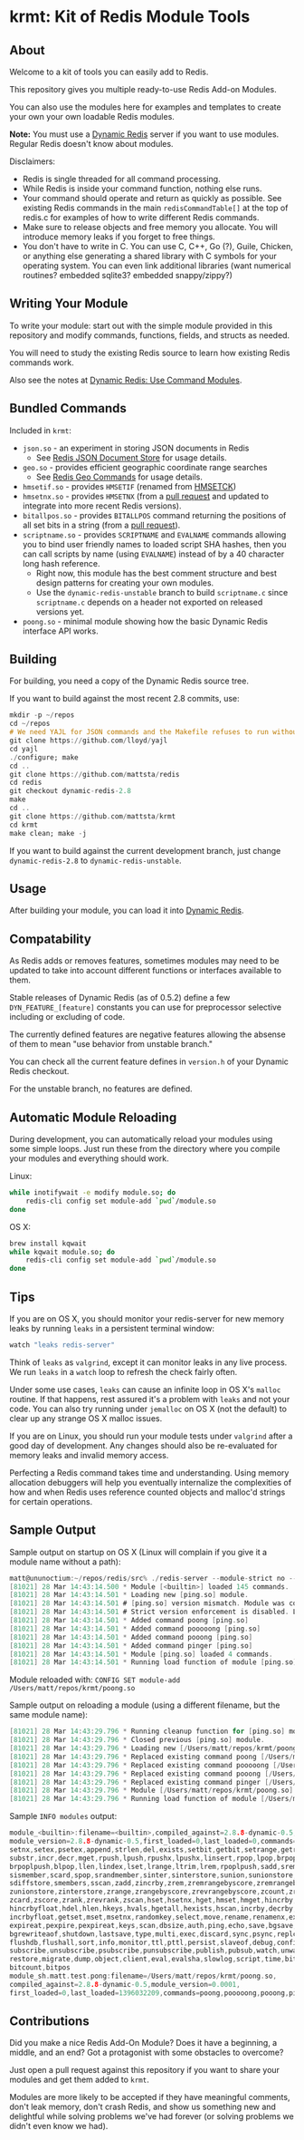 krmt: Kit of Redis Module Tools
===============================

About
-----
Welcome to a kit of tools you can easily add to Redis.

This repository gives you multiple ready-to-use Redis Add-on Modules.

You can also use the modules here for examples and templates to create
your own your own loadable Redis modules.

**Note:** You must use a
[Dynamic Redis](https://matt.sh/dynamic-redis) server if you
want to use modules.  Regular Redis doesn't know about modules.

Disclaimers:

  - Redis is single threaded for all command processing.
  - While Redis is inside your command function, nothing else runs.
  - Your command should operate and return as quickly as possible.  See existing
  Redis commands in the main `redisCommandTable[]` at the top of redis.c for
  examples of how to write different Redis commands.
  - Make sure to release objects and free memory you allocate. You will
  introduce memory leaks if you forget to free things.
  - You don't have to write in C. You can use C, C++, Go (?), Guile, Chicken, or anything else
  generating a shared library with C symbols for your operating system.  You
  can even link additional libraries (want numerical routines?  embedded
  sqlite3?  embedded snappy/zippy?)


Writing Your Module
-------------------
To write your module: start out with the simple module provided in this repository
and modify commands, functions, fields, and structs as needed.

You will need to study the existing Redis source to learn how existing Redis
commands work.

Also see the notes at [Dynamic Redis: Use Command Modules](https://matt.sh/dynamic-redis#_use-command-modules).

Bundled Commands
----------------
Included in `krmt`:
  - `json.so` - an experiment in storing JSON documents in Redis
    - See [Redis JSON Document Store](https://matt.sh/redis-json) for usage details.
  - `geo.so` - provides efficient geographic coordinate range searches
    - See [Redis Geo Commands](https://matt.sh/redis-geo) for usage details.
  - `hmsetif.so` - provides `HMSETIF` (renamed from [HMSETCK](https://github.com/tsee/redis/commit/9fdc57ca481b05433f9c37d9f041861e008c595b))
  - `hmsetnx.so` - provides `HMSETNX` (from a [pull request](https://github.com/antirez/redis/issues/542)
    and updated to integrate into more recent Redis versions).
  - `bitallpos.so` - provides `BITALLPOS` command returning the positions
of all set bits in a string (from a [pull request](https://github.com/antirez/redis/pull/1295)).
  - `scriptname.so` - provides `SCRIPTNAME` and `EVALNAME` commands allowing you
to bind user friendly names to loaded script SHA hashes, then you can call
scripts by name (using `EVALNAME`) instead of by a 40 character long hash
reference.
    - Right now, this module has the best comment structure and best design
    patterns for creating your own modules.
    - Use the `dynamic-redis-unstable` branch to build `scriptname.c` since
    `scriptname.c` depends on a header not exported on released versions yet.
  - `poong.so` - minimal module showing how the basic Dynamic Redis interface
API works.

Building
--------
For building, you need a copy of the Dynamic Redis source tree.

If you want to build against the most recent 2.8 commits, use:

```haskell
mkdir -p ~/repos
cd ~/repos
# We need YAJL for JSON commands and the Makefile refuses to run without it.
git clone https://github.com/lloyd/yajl
cd yajl
./configure; make
cd ..
git clone https://github.com/mattsta/redis
cd redis
git checkout dynamic-redis-2.8
make
cd ..
git clone https://github.com/mattsta/krmt
cd krmt
make clean; make -j
```

If you want to build against the current development branch,
just change `dynamic-redis-2.8` to `dynamic-redis-unstable`.

Usage
-----
After building your module, you can load it into [Dynamic Redis](https://matt.sh/dynamic-redis).

Compatability
-------------
As Redis adds or removes features, sometimes modules may need to
be updated to take into account different functions or interfaces
available to them.

Stable releases of Dynamic Redis (as of 0.5.2) define a few
`DYN_FEATURE_[feature]` constants you can use for preprocessor selective
including or excluding of code.

The currently defined features are negative features allowing the absense
of them to mean "use behavior from unstable branch."

You can check all the current feature defines in `version.h` of your
Dynamic Redis checkout.

For the unstable branch, no features are defined.

Automatic Module Reloading
--------------------------
During development, you can automatically reload your
modules using some simple loops.  Just run these
from the directory where you compile your modules
and everything should work.

Linux:
```bash
while inotifywait -e modify module.so; do
    redis-cli config set module-add `pwd`/module.so
done
```

OS X:
```bash
brew install kqwait
while kqwait module.so; do
    redis-cli config set module-add `pwd`/module.so
done
```

Tips
----
If you are on OS X, you should monitor your redis-server for
new memory leaks by running `leaks` in a persistent terminal window:
```bash
watch "leaks redis-server"
```

Think of `leaks` as `valgrind`, except it can monitor leaks in any
live process.  We run `leaks` in a `watch` loop to refresh the
check fairly often.

Under some use cases, `leaks` can cause an infinite loop in OS X's
`malloc` routine.  If that happens, rest assured it's a problem
with `leaks` and not your code.  You can also try running under
`jemalloc` on OS X (not the default) to clear up any strange OS X
malloc issues.

If you are on Linux, you should run your module tests under
`valgrind` after a good day of development.  Any changes should
also be re-evaluated for memory leaks and invalid memory access.

Perfecting a Redis command takes time and understanding.  Using
memory allocation debuggers will help you eventually internalize
the complexities of how and when Redis uses reference counted objects
and malloc'd strings for certain operations.

Sample Output
-------------
Sample output on startup on OS X (Linux will complain if you give it a module name without a path):
```c
matt@ununoctium:~/repos/redis/src% ./redis-server --module-strict no --module-add ping.so
[81021] 28 Mar 14:43:14.500 * Module [<builtin>] loaded 145 commands.
[81021] 28 Mar 14:43:14.501 * Loading new [ping.so] module.
[81021] 28 Mar 14:43:14.501 # [ping.so] version mismatch. Module was compiled against 2.9.11, but we are 2.8.8-dynamic-0.5. 
[81021] 28 Mar 14:43:14.501 # Strict version enforcement is disabled. Loading [ping.so] but undefined behavior may occur.
[81021] 28 Mar 14:43:14.501 * Added command poong [ping.so]
[81021] 28 Mar 14:43:14.501 * Added command pooooong [ping.so]
[81021] 28 Mar 14:43:14.501 * Added command pooong [ping.so]
[81021] 28 Mar 14:43:14.501 * Added command pinger [ping.so]
[81021] 28 Mar 14:43:14.501 * Module [ping.so] loaded 4 commands.
[81021] 28 Mar 14:43:14.501 * Running load function of module [ping.so].
```

Module reloaded with: `CONFIG SET module-add /Users/matt/repos/krmt/poong.so`

Sample output on reloading a module (using a different filename, but the same module name):
```c
[81021] 28 Mar 14:43:29.796 * Running cleanup function for [ping.so] module.
[81021] 28 Mar 14:43:29.796 * Closed previous [ping.so] module.
[81021] 28 Mar 14:43:29.796 * Loading new [/Users/matt/repos/krmt/poong.so] module.
[81021] 28 Mar 14:43:29.796 * Replaced existing command poong [/Users/matt/repos/krmt/poong.so]
[81021] 28 Mar 14:43:29.796 * Replaced existing command pooooong [/Users/matt/repos/krmt/poong.so]
[81021] 28 Mar 14:43:29.796 * Replaced existing command pooong [/Users/matt/repos/krmt/poong.so]
[81021] 28 Mar 14:43:29.796 * Replaced existing command pinger [/Users/matt/repos/krmt/poong.so]
[81021] 28 Mar 14:43:29.796 * Module [/Users/matt/repos/krmt/poong.so] loaded 4 commands.
[81021] 28 Mar 14:43:29.796 * Running load function of module [/Users/matt/repos/krmt/poong.so].
```

Sample `INFO modules` output:
```c
module_<builtin>:filename=<builtin>,compiled_against=2.8.8-dynamic-0.5,
module_version=2.8.8-dynamic-0.5,first_loaded=0,last_loaded=0,commands=get,set,
setnx,setex,psetex,append,strlen,del,exists,setbit,getbit,setrange,getrange,
substr,incr,decr,mget,rpush,lpush,rpushx,lpushx,linsert,rpop,lpop,brpop,
brpoplpush,blpop,llen,lindex,lset,lrange,ltrim,lrem,rpoplpush,sadd,srem,smove,
sismember,scard,spop,srandmember,sinter,sinterstore,sunion,sunionstore,sdiff,
sdiffstore,smembers,sscan,zadd,zincrby,zrem,zremrangebyscore,zremrangebyrank,
zunionstore,zinterstore,zrange,zrangebyscore,zrevrangebyscore,zcount,zrevrange,
zcard,zscore,zrank,zrevrank,zscan,hset,hsetnx,hget,hmset,hmget,hincrby,
hincrbyfloat,hdel,hlen,hkeys,hvals,hgetall,hexists,hscan,incrby,decrby,
incrbyfloat,getset,mset,msetnx,randomkey,select,move,rename,renamenx,expire,
expireat,pexpire,pexpireat,keys,scan,dbsize,auth,ping,echo,save,bgsave,
bgrewriteaof,shutdown,lastsave,type,multi,exec,discard,sync,psync,replconf,
flushdb,flushall,sort,info,monitor,ttl,pttl,persist,slaveof,debug,config,
subscribe,unsubscribe,psubscribe,punsubscribe,publish,pubsub,watch,unwatch,
restore,migrate,dump,object,client,eval,evalsha,slowlog,script,time,bitop,
bitcount,bitpos
module_sh.matt.test.pong:filename=/Users/matt/repos/krmt/poong.so,
compiled_against=2.8.8-dynamic-0.5,module_version=0.0001,
first_loaded=0,last_loaded=1396032209,commands=poong,pooooong,pooong,pinger
```

Contributions
-------------
Did you make a nice Redis Add-On Module?  Does it have a beginning,
a middle, and an end?  Got a protagonist with some obstacles to overcome?

Just open a pull request against this repository if you want
to share your modules and get them added to `krmt`.

Modules are more likely to be accepted if they have meaningful comments,
don't leak memory, don't crash Redis, and show us something new and
delightful while solving problems we've had forever (or solving problems
we didn't even know we had).
